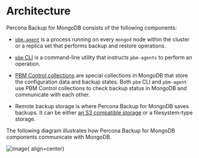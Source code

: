 # Architecture

Percona Backup for MongoDB consists of the following components:

* [`pbm-agent`](reference/glossary.md#pbm-agent) is a process running on every `mongod` node within the cluster or a replica set that performs backup and restore operations.

* [`pbm` CLI](reference/glossary.md#pbm-cli) is a command-line utility that instructs `pbm-agents` to perform an operation.

* [PBM Control collections](reference/glossary.md#pbm-control-collections) are special collections in MongoDB that store the configuration data and backup states. Both `pbm` CLI and `pbm-agent` use PBM Control collections to check backup status in MongoDB and communicate with each other.


* Remote backup storage is where Percona Backup for MongoDB saves backups. It can be either [an S3 compatible storage](reference/glossary.md#S3-compatible-storage) or a filesystem-type storage.

The following diagram illustrates how Percona Backup for MongoDB components communicate with MongoDB.

![image](../_images/pbm-architecture.png){ align=center}

